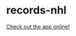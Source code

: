 # records-nhl

[Check out the app online!](https://share.streamlit.io/ogalvezg/records-nhl/main/main.py)
